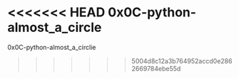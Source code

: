 <<<<<<< HEAD
0x0C-python-almost_a_circle
=======
0x0C-python-almost_a_circlie

>>>>>>> 5004d8c12a3b764952accd0e2862669784ebe55d
